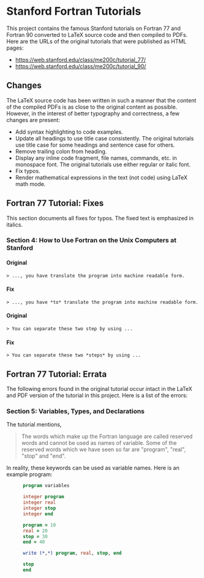 Stanford Fortran Tutorials
==========================

This project contains the famous Stanford tutorials on Fortran 77 and
Fortran 90 converted to LaTeX source code and then compiled to PDFs.
Here are the URLs of the original tutorials that were published as HTML
pages:

  - https://web.stanford.edu/class/me200c/tutorial_77/
  - https://web.stanford.edu/class/me200c/tutorial_90/


Changes
-------

The LaTeX source code has been written in such a manner that the content
of the compiled PDFs is as close to the original content as possible.
However, in the interest of better typography and correctness, a few
changes are present:

  - Add syntax highlighting to code examples.
  - Update all headings to use title case consistently. The original
    tutorials use title case for some headings and sentence case for
    others.
  - Remove trailing colon from heading.
  - Display any inline code fragment, file names, commands, etc. in
    monospace font. The original tutorials use either regular or italic
    font.
  - Fix typos.
  - Render mathematical expressions in the text (not code) using LaTeX
    math mode.


Fortran 77 Tutorial: Fixes
--------------------------

This section documents all fixes for typos. The fixed text is emphasized
in italics.

### Section 4: How to Use Fortran on the Unix Computers at Stanford

#### Original

    > ..., you have translate the program into machine readable form.

#### Fix

    > ..., you have *to* translate the program into machine readable form.

#### Original

    > You can separate these two step by using ...

#### Fix

    > You can separate these two *steps* by using ...


Fortran 77 Tutorial: Errata
---------------------------

The following errors found in the original tutorial occur intact in
the LaTeX and PDF version of the tutorial in this project. Here is a
list of the errors:


### Section 5: Variables, Types, and Declarations

The tutorial mentions,

> The words which make up the Fortran language are called reserved words
> and cannot be used as names of variable. Some of the reserved words
> which we have seen so far are "program", "real", "stop" and "end".

In reality, these keywords can be used as variable names. Here is an
example program:


```fortran
      program variables

      integer program
      integer real
      integer stop
      integer end

      program = 10
      real = 20
      stop = 30
      end = 40

      write (*,*) program, real, stop, end

      stop
      end
```
